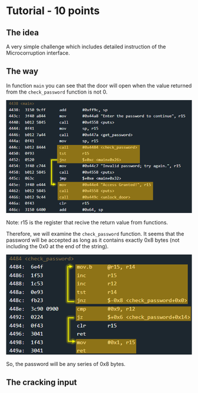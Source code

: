 # Tutorial - 10 points
 
## The idea
A very simple challenge which includes detailed instruction of the Microcorruption interface.

## The way
In function `main` you can see that the door will open when the value returned from the `check_password` function is not 0.

![](./1.1.png)

Note: r15 is the register that recive the return value from functions.

Therefore, we will examine the `check_password` function. It seems that the password will be accepted as long as it contains exactly 0x8 bytes (not including the 0x0 at the end of the string).

![](./1.2.png)

So, the password will be any series of 0x8 bytes.

## The cracking input



